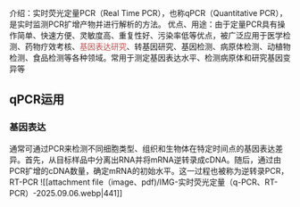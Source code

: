介绍：实时荧光定量PCR（Real Time PCR），也称qPCR（Quantitative PCR），是实时监测PCR扩增产物并进行解析的方法。
优点、用途：由于定量PCR具有操作简单、快速方便、灵敏度高、重复性好、污染率低等优点，被广泛应用于医学检测、药物疗效考核、<font color="#c0504d">基因表达研究</font>、转基因研究、基因检测、病原体检测、动植物检测、食品检测等各种领域。常用于测定基因表达水平、检测病原体和研究基因变异等
## qPCR运用
### 基因表达
通常可通过PCR来检测不同细胞类型、组织和生物体在特定时间点的基因表达差异。首先，从目标样品中分离出RNA并将mRNA逆转录成cDNA。随后，通过由PCR扩增的cDNA数量，确定mRNA的初始水平。这一过程也被称为逆转录PCR， RT-PCR 
![[attachment file（image、pdf)/IMG-实时荧光定量（q-PCR、RT-PCR）-2025.09.06.webp|441]]







